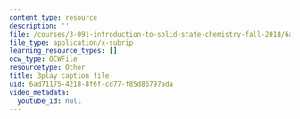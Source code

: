 ```yaml
---
content_type: resource
description: ''
file: /courses/3-091-introduction-to-solid-state-chemistry-fall-2018/6ad7117542188f6fcd77f85d86797ada_V4uZz6OO2bM.srt
file_type: application/x-subrip
learning_resource_types: []
ocw_type: OCWFile
resourcetype: Other
title: 3play caption file
uid: 6ad71175-4218-8f6f-cd77-f85d86797ada
video_metadata:
  youtube_id: null
---
```


